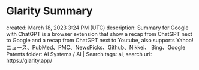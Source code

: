 # Glarity Summary

created: March 18, 2023 3:24 PM (UTC)
description: Summary for Google with ChatGPT is a browser extension that show a recap from ChatGPT next to Google and a recap from ChatGPT next to Youtube, also supports Yahoo! ニュース、PubMed、PMC、NewsPicks、Github、Nikkei、 Bing、Google Patents
folder: AI Systems / AI | Search
tags: ai, search
url: https://glarity.app/